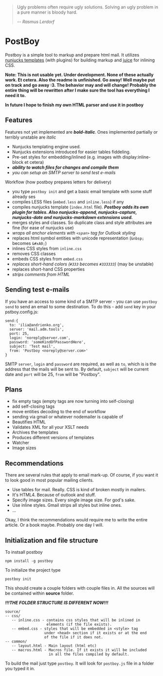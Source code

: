> Ugly problems often require ugly solutions. Solving an ugly problem in a pure manner is bloody hard.
>
> -- *Rasmus Lerdorf*

PostBoy
===
Postboy is a simple tool to markup and prepare html mail. It utilizes
[nunjucks templates](https://mozilla.github.io/nunjucks/) (with plugins) for building markup and
[juice](https://www.npmjs.com/package/juice) for inlining CSS.

**Note: This is not usable yet. Under development. None of these actually work. Et cetera. Also the
readme is unfinished. Go away! Well maybe put on track and go away :3. The behavior may and will change!
Probably the entire thing will be rewritten after I make sure the tool has everything I need it to.**

**In future I hope to finish my own HTML parser and use it in postboy**

Features
---

Features not yet implemented are ***bold-italic***. Ones implemented partially or terribly unstable are *italic*

  - Nunjucks templating engine used. 
  - Nunjucks extensions introduced for easier tables fiddeling.
  - Pre-set styles for embedding/inlined (e.g. images with display:inline-block et cetera)
  - ***ability to watch files for changes and compile them***
  - *you can setup an SMTP server to send test e-mails*

Workflow (how postboy prepares letters for delivery)
 
  - you type `postboy init` and get a basic email template with some stuff already ses
  - compiles LESS files (`embed.less` and `inline.less`) if any
  - compiles nunjucks template (`index.html` file). ***Postboy adds its own plugin for tables. Also nunjucks-append, nunjucks-capture, nunjucks-date and nunjucks-markdown extensions used.***
  - merges styles and classes. So duplicate class and style attributes are fine (for ease of nunjucks use)
  - *wraps all anchor elements with `<span>` tag for Outlook styling*
  - replaces html symbol entities with unicode representation (`&nbsp;` becomes `&#xA0;`)
  - inlines CSS styles from `inline.css`
  - removes CSS classes
  - embeds CSS styles from `embed.css`
  - *replaces short-hand colors (`#333` becomes `#333333`)* (may be unstable)
  - replaces short-hand CSS properties
  - *strips comments from HTML*

Sending test e-mails
---

If you have an access to some kind of a SMTP server - you can use `postboy send` to send an email to some destination.
To do this - add `send` key in your pstboy.config.js:


    send:{
      to: 'ilia@andrienko.org',
      server: 'mail.adm.tools',
      port: 25,
      login: 'noreply@server.com',
      password: 'someKindOfPasswordHere',
      subject: 'Test mail',
      from: 'Postboy <noreply@server.com>'
    }

SMTP `server`, `login` and `password` are required, as well as `to`, which is is the address that the mails will be sent
to. By default, `subject` will be current date and `port` will be 25, `from` will be "Postboy".

Plans
---

  - fix empty tags (empty tags are now turning into self-closing)
  - add self-closing tags
  - move entities decoding to the end of workflow
  - sending via gmail or whatever nodemailer is capable of
  - Beautifies HTML
  - Validates XML for all your XSLT needs
  - Archives the templates
  - Produces different versions of templates
  - Watcher
  - Image sizes

Recommendations
---

There are several rules that apply to email mark-up. Of course, if you want it to look good in most
popular mailing clients.

  - Use tables for mail. Really. CSS is kind of broken mostly in mailers.
  - It's HTML4. Because of outlook and stuff.
  - Specify image sizes. Every single image size. For god's sake.
  - Use inline styles. Gmail strips all styles but inline ones.
  - ...

Okay, I think the recommendations would require me to write the entire article. Or a book maybe.
Probably one day I will.

Initialization and file structure
---

To instsall postboy

    npm install -g postboy

To initialize the project type

    postboy init

This should create a couple folders with couple files in. All the sources will be contained within
**source** folder.

***!!!THE FOLDER STRUCTURE IS DIFFERENT NOW!!!***

    source/
    -- css/
       -- inline.css - contains css styles that will be inlined in
                       elements (if the file exists).
       -- embed.css - styles that will be embedded in <style> tag
                      under <head> section if it exists or at the end
                      of the file if it does not.
    -- common/
       -- layout.html - Main layout (html etc)
       -- macros.html - Macros file. If it exists it will be included
                        in all the files compiled by default.

To build the mail just type `postboy`. It will look for `postboy.js` file in a folder you typed it in.
    
